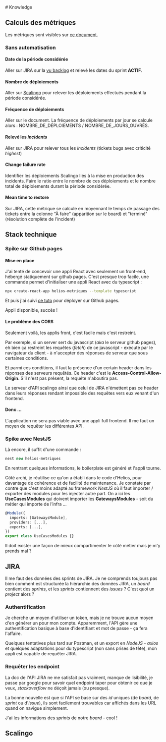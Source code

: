 # Knowledge

## Calculs des métriques

Les métriques sont visibles sur [ce document](https://docs.google.com/spreadsheets/d/1FXv36ht0WlSnH3cwbiGjvSaOsV_KpONfYL8G5lK9mzo/edit#gid=0).

### Sans automatisation

#### Date de la période considérée

Aller sur JIRA sur la [vu backlog](https://jira.sg.social.gouv.fr/secure/RapidBoard.jspa?rapidView=263&view=planning.nodetail&issueLimit=100) et relevé les dates du sprint **ACTIF**.

#### Nombre de déploiements

Aller sur [Scalingo](https://dashboard.scalingo.com/apps/osc-fr1/helios/deploy/list) pour relever les déploiements effectués pendant la période considérée.

#### Fréquence de déploiements

Aller sur le document. La fréquence de déploiements par jour se calcule alors : NOMBRE_DE_DÉPLOIEMENTS / NOMBRE_DE_JOURS_OUVRÉS.

#### Relevé les *incidents*

Aller sur JIRA pour relever tous les *incidents* (tickets bugs avec criticité *highest*)

#### Change failure rate

Identifier les déploiements Scalingo liés à la mise en production des incidents. Faire le ratio entre le nombre de ces déploiements et le nombre total de déploiements durant la période considérée.

#### Mean time to restore

Sur JIRA, cette métrique se calcule en moyennant le temps de passage des tickets entre la colonne "À faire" (apparition sur le board) et "terminé" (résolution complète de l'incident)

## Stack technique

### Spike sur Github pages

#### Mise en place

J'ai tenté de concevoir une appli React avec seulement un front-end, hébergé statiquement sur github pages.
C'est presque trop facile, une commande permet d'initialiser une appli React avec du typescript :

```sh
npx create-react-app helios-metriques --template typescript
```

Et puis j'ai suivi [ce tuto](https://github.com/gitname/react-gh-pages#3-install-the-gh-pages-npm-package) pour déployer sur Github pages.

Appli disponible, succès !

#### Le problème des CORS

Seulement voilà, les applis front, c'est facile mais c'est restreint.

Par exemple, si un server sert du javascript (*aka* le serveur github pages), eh bien ça restreint les requêtes (*fetch*) de ce javascript - exécuté par le navigateur du client - à n'accepter des réponses de serveur que sous certaines conditions.

Et parmi ces conditions, il faut la présence d'un certain header dans les réponses des serveurs requêtés. Ce header c'est le **Access-Control-Allow-Origin**. S'il n'est pas présent, la requête n'aboutira pas.

Le serveur d'API scalingo ainsi que celui de JIRA n'émettent pas ce header dans leurs réponses rendant impossible des requêtes vers eux venant d'un frontend.

#### Donc ...

L'application ne sera pas viable avec une appli full frontend. Il me faut un moyen de requêter les différentes API.

### Spike avec NestJS

Là encore, il suffit d'une commande :

```ts
nest new helios-metriques
```

En rentrant quelques informations, le boilerplate est généré et l'appli tourne.

Côté archi, je réutilise ce qu'on a établi dans le code d'Helios, pour davantage de cohérence et de facilité de maintenance. Je constate par contre que c'est moins adapté au framework *NestJS* où il faut importer / exporter des modules pour les injecter autre part. On a ici les **UseCasesModules** qui doivent importer les **GatewaysModules** - soit du métier qui importe de l’infra ...

```ts
@Module({
  imports: [GatewaysModule],
  providers: [...],
  exports: [...],
})
export class UseCasesModules {}
```

Il doit exister une façon de mieux compartimenter le côté métier mais je m'y prends mal ?

## JIRA

Il me faut des données des sprints de JIRA. Je ne comprends toujours pas bien comment est structurée la hiérarchie des données JIRA, un *board* contient des *sprints*, et les *sprints* contiennent des *issues* ? C'est quoi un *project* alors ?

### Authentification

Je cherche un moyen d'utiliser un token, mais je ne trouve aucun moyen d'en générer un pour mon compte. Apparemment, l'API gère une authentification basique à base d'identifiant et mot de passe - ça fera l'affaire.

Quelques tentatives plus tard sur Postman, et un export en *NodeJS - axios* et quelques adaptations pour du typescript (non sans prises de tête), mon appli est capable de requêter JIRA.

### Requêter les endpoint

La doc de l'API JIRA ne me satisfait pas vraiment, manque de lisibilité, je passe par google pour savoir quel endpoint taper pour obtenir ce que je veux, *stackoverflow* ne déçoit jamais (ou presque).

La bonne nouvelle est que si l'API se base sur des *id* uniques (de *board*, de *sprint* ou d'*issue*), ils sont facilement trouvables car affichés dans les URL quand on navigue simplement.

J'ai les informations des *sprints* de notre *board* - cool !

## Scalingo
